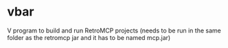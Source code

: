 # vbar
V program to build and run RetroMCP projects (needs to be run in the same folder as the retromcp jar and it has to be named mcp.jar)
